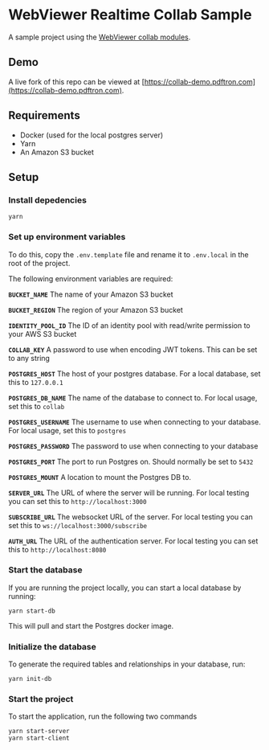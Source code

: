 # WebViewer Realtime Collab Sample

A sample project using the [WebViewer collab modules](https://collaboration.pdftron.com/).

## Demo

A live fork of this repo can be viewed at [https://collab-demo.pdftron.com](https://collab-demo.pdftron.com).

## Requirements

- Docker (used for the local postgres server)
- Yarn
- An Amazon S3 bucket

## Setup

### Install depedencies

```
yarn
```

### Set up environment variables

To do this, copy the `.env.template` file and rename it to `.env.local` in the root of the project.

The following environment variables are required:

**`BUCKET_NAME`** The name of your Amazon S3 bucket

**`BUCKET_REGION`** The region of your Amazon S3 bucket

**`IDENTITY_POOL_ID`** The ID of an identity pool with read/write permission to your AWS S3 bucket

**`COLLAB_KEY`** A password to use when encoding JWT tokens. This can be set to any string

**`POSTGRES_HOST`** The host of your postgres database. For a local database, set this to `127.0.0.1`

**`POSTGRES_DB_NAME`** The name of the database to connect to. For local usage, set this to `collab`

**`POSTGRES_USERNAME`** The username to use when connecting to your database. For local usage, set this to `postgres`

**`POSTGRES_PASSWORD`** The password to use when connecting to your database

**`POSTGRES_PORT`** The port to run Postgres on. Should normally be set to `5432`

**`POSTGRES_MOUNT`** A location to mount the Postgres DB to.

**`SERVER_URL`** The URL of where the server will be running. For local testing you can set this to `http://localhost:3000`

**`SUBSCRIBE_URL`** The websocket URL of the server. For local testing you can set this to `ws://localhost:3000/subscribe`

**`AUTH_URL`** The URL of the authentication server. For local testing you can set this to `http://localhost:8080`

### Start the database

If you are running the project locally, you can start a local database by running:

```
yarn start-db
```

This will pull and start the Postgres docker image.

### Initialize the database

To generate the required tables and relationships in your database, run:

```
yarn init-db
```

### Start the project

To start the application, run the following two commands

```
yarn start-server
yarn start-client
```


